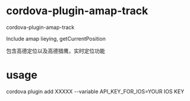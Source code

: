 # cordova-plugin-amap-track

cordova-plugin-amap-track

Include amap lieying, getCurrentPosition

包含高德定位以及高德猎鹰，实时定位功能


# usage

cordova plugin add XXXXX  --variable API_KEY_FOR_IOS=YOUR IOS KEY

